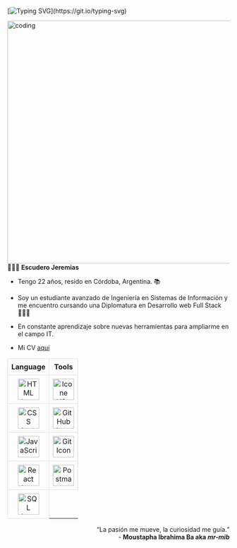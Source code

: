 <!-- SVG TYPING -->
[![Typing SVG](https://readme-typing-svg.herokuapp.com?color=007FFF&size=35&center=true&vCenter=true&width=1000&lines=Hola!+👋;Bienvenidos+a+mi+perfil+de+GitHub!)](https://git.io/typing-svg)

<!-- ILLUSTRATION'S IMAGE -->
<img align="right" alt ="coding" width="550" src="https://technostupid.com/frontend/images/95116-coder.gif">

<!-- DESCRIPTION -->
👨🏾‍💻 **Escudero Jeremias**

- Tengo 22 años, resido en Córdoba, Argentina. 📚 

- Soy un estudiante avanzado de Ingeniería en Sistemas de Información y me encuentro cursando una Diplomatura en Desarrollo web Full Stack 🧑🏾‍🎓  

- En constante aprendizaje sobre nuevas herramientas para ampliarme en el campo IT.

- Mi CV <a href="https://drive.google.com/file/d/12mJ8hEEaDnRFZaW9QmMQ4F9WqsR4IwLg/view?usp=drive_link">aquí</a>


<!-- LANGUAGE & TOOLS -->
<table style="width: 100%; border-collapse: collapse; text-align: center;">
  <tr>
    <th style="border: 1px solid #ddd; padding: 8px;">Language</th>
    <th style="border: 1px solid #ddd; padding: 8px;">Tools</th>
  </tr>
  <tr>
    <td style="border: 1px solid #ddd; padding: 8px;">
      <a href="https://developer.mozilla.org/en-US/docs/Web/HTML">
        <img height="48px" width="48px" alt="HTML Icon" src="https://skillicons.dev/icons?i=html"/>
      </a>
    </td>
    <td style="border: 1px solid #ddd; padding: 8px;">
      <a href="https://code.visualstudio.com/">
        <img height="48px" width="48px" alt="Icone VS-Code" src="https://skillicons.dev/icons?i=vscode"/>
      </a>
    </td>
  </tr>
  <tr>
    <td style="border: 1px solid #ddd; padding: 8px;">
      <a href="https://developer.mozilla.org/en-US/docs/Web/CSS">
        <img height="48px" width="48px" alt="CSS Icon" src="https://skillicons.dev/icons?i=css"/>
      </a>
    </td>
    <td style="border: 1px solid #ddd; padding: 8px;">
      <a href="https://github.com/">
        <img height="48px" width="48px" alt="GitHub Icon" src="https://skillicons.dev/icons?i=github"/>
      </a>
    </td>
  </tr>
  <tr>
    <td style="border: 1px solid #ddd; padding: 8px;">
      <a href="https://developer.mozilla.org/en-US/docs/Web/JavaScript">
        <img height="48px" width="48px" alt="JavaScript Icon" src="https://skillicons.dev/icons?i=javascript"/>
      </a>
    </td>
    <td style="border: 1px solid #ddd; padding: 8px;">
      <a href="https://git-scm.com/">
        <img height="48px" width="48px" alt="Git Icon" src="https://skillicons.dev/icons?i=git"/>
      </a>
    </td>
  </tr>
  <tr>
    <td style="border: 1px solid #ddd; padding: 8px;">
      <a href="https://reactjs.org/">
        <img height="48px" width="48px" alt="React Icon" src="https://skillicons.dev/icons?i=react"/>
      </a>
    </td>
    <td style="border: 1px solid #ddd; padding: 8px;">
      <a href="https://www.postman.com/">
        <img height="48px" width="48px" alt="Postman Icon" src="https://skillicons.dev/icons?i=postman"/>
      </a>
    </td>
  </tr>
    <td style="border: 1px solid #ddd; padding: 8px;">
      <a href="https://www.microsoft.com/en-us/sql-server">
        <img height="48px" width="48px" alt="SQL Icon" src="https://skillicons.dev/icons?i=sql"/>
      </a>
    </td>
  </tr>
</table>


<!-- QUOTE -->
<p align="right">
    <q>La pasión me mueve, la curiosidad me guía.</q> <br> 
    - <b>Moustapha Ibrahima Ba<b> aka <i>mr-mib</i>
</p>
